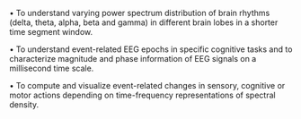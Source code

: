 •	To understand varying power spectrum distribution of brain rhythms (delta, theta, alpha, beta and gamma) in different brain lobes in a shorter time segment window.

•	To understand event-related EEG epochs in specific cognitive tasks and to characterize magnitude and phase information of EEG signals on a millisecond time scale.

•	To compute and visualize event-related changes in sensory, cognitive or motor actions depending on time-frequency representations of spectral density.
